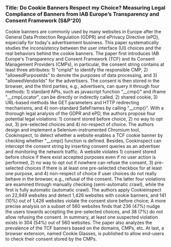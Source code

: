 ### Title: Do Cookie Banners Respect my Choice? Measuring Legal Compliance of Banners from IAB Europe’s Transparency and Consent Framework (S&P'20)
Cookie banners are commonly used by many websites in Europe after the
General Data Protection Regulation (GDPR) and ePrivacy Directive (ePD),
especially for today\'s advertisement business. This paper
systematically studies the inconsistency between the user interface (UI)
choices and the real behaviors behind the cookie banners. The paper
first introduces IAB Europe\'s Transparency and Consent Framework (TCF)
and its Consent Management Providers (CMPs), in particular, the consent
string contains at least three attributes: 1) \"cmpId\" to identify the
responsible CMP, 2) \"allowedPurposeIds\" to denote the purposes of data
processing, and 3) \"allowedVendorIds\" for the advertisers. The consent
is then stored in the browser, and the third parties, e.g., advertisers,
can query it through four methods: 1) standard APIs, such as javascript
function \"\_\_cmp()\" and iframe \"\_\_cmpLocator\", can be directly or
indirectly called, 2) shared cookie, 3) URL-based methods like GET
parameters and HTTP redirecting mechanisms, and 4) non-standard
SafeFrames by calling \"\_\_cmp()\". With a thorough legal analysis of
the GDPR and ePD, the authors propose four potential legal violations: 1) consent stored before choice, 2) no way to opt out, 3) pre-selected
choices and 4) no-respect of choice. The authors design and implement a
Selenium-instrumented Chromium tool, Cookinspect, to detect whether a
website enables a TCF cookie banner by checking whether \"\_\_cmp()
function is defined. Besides, Cookinspect can intercept the consent
string by inserting consent queries as an advertiser and monitoring the
network traffic. A website violates 1) consent stored before choice if
there exist accepted purposes even if no user action is performed, 2) no
way to opt out if nowhere can refuse the consent, 3) pre-selected
choices if there is at least one pre-selected checkbox for at least one
purpose, and 4) non-respect of choice if user choices do not really
behave in the browser, e.g., refusal of the consent. The latter four
violations are examined through manually checking (semi-automatic
crawl), while the first is fully automatic (automatic crawl). The
authors apply Cookieinspect on 22,949 websites and detect 1,426 websites
with cookie banners, and 141 (10%) out of 1,426 websites violate the
consent store before choice; A more precise analysis on a subset of 560
websites finds that 236 (47%) nudge the users towards accepting the
pre-selected choices, and 38 (7%) do not allow refusing the consent. In
summary, at least one suspected violation exists in 304 (54%) out of 560
websites. The paper also analyzes the prevalence of the TCF banners
based on the domains, CMPs, etc. At last, a browser extension, named
Cookie Glasses, is published to allow end-users to check their consent
stored by the CMPs.
